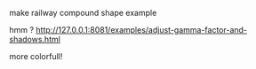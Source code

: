 make railway compound shape example

hmm ? http://127.0.0.1:8081/examples/adjust-gamma-factor-and-shadows.html

more colorfull!

